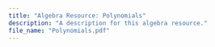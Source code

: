 ```yaml
---
title: "Algebra Resource: Polynomials"
description: "A description for this algebra resource."
file_name: "Polynomials.pdf"
---
```

